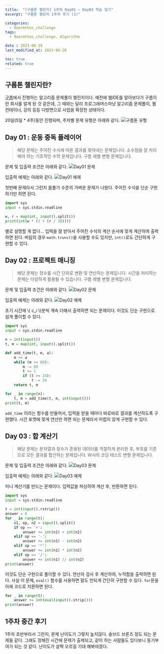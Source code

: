 ```yaml
---
title:  "[구름톤 챌린지] 1주차 Day01 ~ Day03 학습 일기"
excerpt: "구름톤 챌린지 1주차 후기 (1)"

categories:
  - 9oormthon_challenge
tags:
  - 9oormthon_challenge, Algorithm

date : 2023-08-19
last_modified_at: 2023-08-20

toc: true
related: true
---
```


## 구름톤 챌린지란?

[구름](https://goorm.co/)에서 진행하는 알고리즘 문제풀이 챌린지이다. 예전에 웹IDE를 알아보다가 구름이란 회사를 알게 된  것 같은데, 그 때와는 달리 프로그래머스마냥 알고리즘 문제풀이, 웹 컨테이너, 강의 등등 다방면으로 사업을 확장한 상태이다.

20일(5일 * 4주)동안 진행되며, 주차별 문제 유형은 아래와 같다.
![구름톤 유형](https://github.com/Tolerblanc/Tolerblanc.github.io/assets/52883827/a336f12c-0d14-4fcb-9ad2-beb6e8443735)

## Day 01 : 운동 중독 플레이어

>해당 문제는 주어진 수식에 따른 결과를 찾아내는 문제입니다. 소수점을 잘 처리해야 하는 기초적인 수학 문제입니다. 구름 레벨 변형 문제입니다.

문제 및 입출력 조건은 아래와 같다.
![Day01 문제](https://github.com/Tolerblanc/Tolerblanc.github.io/assets/52883827/4f3bb54d-f685-4a7f-98bd-767593b83c3e)

입출력 예제는 아래와 같다.
![Day01 예제](https://github.com/Tolerblanc/Tolerblanc.github.io/assets/52883827/dc501d62-2d96-4b18-b6c6-cae3c450954b)

첫번째 문제라서 그런지 몸풀기 수준의 가벼운 문제가 나왔다. 주어진 수식을 단순 구현하기만 하면 된다.

```python
import sys
input = sys.stdin.readline

w, r = map(int, input().split())
print(int(w * (1 + (r / 30))))
```

별로 설명할 게 없다... 입력을 잘 받아서 주어진 수식의 계산 순서에 맞게 계산하여 출력하면 된다. 버림의 경우 `math.trunc()`을 사용할 수도 있지만, `int()`로도 간단하게 구현할 수 있다.

## Day 02 : 프로젝트 매니징

>해당 문제는 정수를 시간 단위로 변환 및 연산하는 문제입니다. 시간을 처리하는 문제는 다양하게 활용될 수 있습니다. 구름 레벨 변형 문제입니다.

문제 및 입출력 조건은 아래와 같다.
![Day02 문제](https://github.com/Tolerblanc/Tolerblanc.github.io/assets/52883827/9f12c9c6-7362-415c-8d9e-3e0ce47f6c8c)

입출력 예제는 아래와 같다.
![Day02 예제](https://github.com/Tolerblanc/Tolerblanc.github.io/assets/52883827/a07e6593-9726-47ef-b1ea-1470284ebad4)

초기 시간에 \\( c_i \\)분씩 계속 더해서 출력하면 되는 문제이다. 이것도 단순 구현으로 쉽게 풀이할 수 있다.

```python
import sys
input = sys.stdin.readline

n = int(input())
t, m = map(int, input().split())

def add_time(t, m, a):
    m += a
    while (m >= 60):
        m -= 60
        t += 1
        if (t >= 24):
            t -= 24
    return t, m

for _ in range(n):
    t, m = add_time(t, m, int(input()))
print(t, m)
```

`add_time` 이라는 함수를 만들어서, 입력을 받을 때마다 바로바로 결과를 계산하도록 구현했다. 시간 포맷에 맞게 연산만 하면 되는 문제라서 어렵지 않게 구현할 수 있다.

## Day 03 : 합 계산기

>해당 문제는 문자열과 정수가 혼용된 데이터를 적절하게 분리한 후, 부호를 기준으로 모든 결과를 합산하는 문제입니다. W사의 코딩 테스트 변형 문제입니다.

문제 및 입출력 조건은 아래와 같다.
![Day03 문제](https://github.com/Tolerblanc/Tolerblanc.github.io/assets/52883827/eae9dc61-c04d-452b-a03c-a47b374381a5)

입출력 예제는 아래와 같다.
![Day03 예제](https://github.com/Tolerblanc/Tolerblanc.github.io/assets/52883827/4f7c17ab-4224-4ee0-ba5d-ea9c77dd8987)

미니 계산기를 만드는 문제이다. 입력값을 파싱하여 계산 후, 반환하면 된다.

```python
import sys
input = sys.stdin.readline

t = int(input().rstrip())
answer = 0
for _ in range(t):
    n1, op, n2 = input().split()
    if op == '+':
        answer += int(n1) + int(n2)
    elif op == '-':
        answer += int(n1) - int(n2)
    elif op == '*':
        answer += int(n1) * int(n2)
    elif op == '/':
        answer += int(n1) // int(n2)
print(answer)
```

이것도 단순 구현으로 풀이할 수 있다. 연산자 검사 후 계산하여, 누적합을 출력하면 된다.
사실 이 문제, `eval()` 함수를 사용하면 말도 안되게 간단히 구현할 수 있다. `for`문을 아래 코드로 치환하면 된다.

```python
for _ in range(t):
    answer += int(eval(input().strip()))
print(answer)
```

## 1주차 중간 후기

1주차 초반부라서 그런지, 문제 난이도가 그렇지 높지않다. 솔브드 브론즈 정도 되는 문제들 같다. 그래도 정해진 시간에 문제가 출제되고, 같이 하는 사람들도 있다보니 동기부여가 되는 것 같다. 난이도가 살짝 오르길 기대 해봐야겠다.
